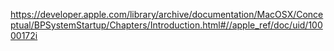 https://developer.apple.com/library/archive/documentation/MacOSX/Conceptual/BPSystemStartup/Chapters/Introduction.html#//apple_ref/doc/uid/10000172i